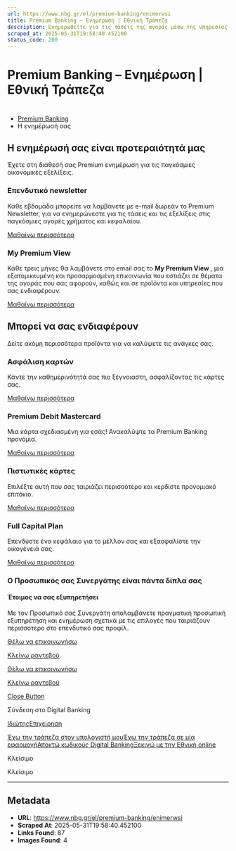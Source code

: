 ```yaml
---
url: https://www.nbg.gr/el/premium-banking/enimerwsi
title: Premium Banking – Ενημέρωση | Εθνική Τράπεζα
description: Ενημερωθείτε για τις τάσεις της αγοράς μέσω της υπηρεσίας Premium Banking. Μπείτε στο site της Εθνικής Τράπεζας για περισσότερες πληροφορίες!
scraped_at: 2025-05-31T19:58:40.452100
status_code: 200
---
```


# Premium Banking – Ενημέρωση | Εθνική Τράπεζα

# 

  * [Premium Banking](/el/premium-banking)
  * Η ενημέρωσή σας 

## Η ενημέρωσή σας είναι προτεραιότητά μας

Έχετε στη διάθεσή σας Premium ενημέρωση για τις παγκόσμιες οικονομικές εξελίξεις.

### Επενδυτικό newsletter

Κάθε εβδομάδα μπορείτε να λαμβάνετε με e-mail δωρεάν το Premium Newsletter, για να ενημερώνεστε για τις τάσεις και τις εξελίξεις στις παγκόσμιες αγορές χρήματος και κεφαλαίου.

[ Μαθαίνω περισσότερα ](/el/premium-banking/enimerwsi/premium-newsletter-gia-ependuseis)

### My Premium View

Κάθε τρεις μήνες θα λαμβάνετε στο email σας το **My Premium View** , μια εξατομικευμένη και προσαρμοσμένη επικοινωνία που εστιάζει σε θέματα της αγοράς που σας αφορούν, καθώς και σε προϊόντα και υπηρεσίες που σας ενδιαφέρουν.

[ Μαθαίνω περισσότερα ](/el/premium-banking/enimerwsi/my-premium-view-eksatomikeumenh-enhmerwsh)

## Μπορεί να σας ενδιαφέρουν

Δείτε ακόμη περισσότερα προϊόντα για να καλύψετε τις ανάγκες σας.

### Ασφάλιση καρτών

Κάντε την καθημερινότητά σας πιο ξέγνοιαστη, ασφαλίζοντας τις κάρτες σας.

[ Μαθαίνω περισσότερα ](/el/idiwtes/asfalistika-programmata/asfaleia-kartas-proswpikwn-antikeimenwn/asfalisi-kartwn)

### Premium Debit Mastercard

Μια κάρτα σχεδιασμένη για εσάς! Ανακαλύψτε τα Premium Banking προνόμια.

[ Μαθαίνω περισσότερα ](/el/premium-banking/pronomia/pronomia-upiresies/premium-debit-mastercard)

### Πιστωτικές κάρτες

Επιλέξτε αυτή που σας ταιριάζει περισσότερο και κερδίστε προνομιακό επιτόκιο.

[ Μαθαίνω περισσότερα ](/el/idiwtes/kathimerines-sunallages/trapezikes-kartes/pistwtikes-kartes)

### Full Capital Plan

Επενδύστε ένα κεφάλαιο για το μέλλον σας και εξασφαλίστε την οικογένειά σας.

[ Μαθαίνω περισσότερα ](/el/idiwtes/apotamieusi-ependuseis/ependutika-programmata/ependutika-asfalistika-proionta/full-capital-plan)

### Ο Προσωπικός σας Συνεργάτης είναι πάντα δίπλα σας

#### Έτοιμος να σας εξυπηρετήσει

Με τον Προσωπικό σας Συνεργάτη απολαμβάνετε πραγματική προσωπική εξυπηρέτηση και ενημέρωση σχετικά με τις επιλογές που ταιριάζουν περισσότερο στο επενδυτικό σας προφίλ.

[Θέλω να επικοινωνήσω](/el/footer/epikoinwnia)

[ Κλείνω ραντεβού ](#)

[Θέλω να επικοινωνήσω](/el/footer/epikoinwnia)

[ Κλείνω ραντεβού ](#)

[Close Button](#)

Σύνδεση στο Digital Banking

[Ιδιώτης](https://ibank.nbg.gr/web/?loginType=retail)[Επιχείρηση](https://ibank.nbg.gr/web/?loginType=corporate)

[Έχω την τράπεζα στον υπολογιστή μου](/el/idiwtes/kathimerines-sunallages/digital-banking/internet-banking)[Έχω την τράπεζα σε μία εφαρμογή](/el/idiwtes/kathimerines-sunallages/digital-banking/mobile-banking)[Αποκτώ κωδικούς Digital Banking](/el/idiwtes/kathimerines-sunallages/digital-banking/dunatotites-internet-mobile-banking/ekdosi-kwdikwn-digital-banking)[Ξεκινώ με την Εθνική online](/el/idiwtes/kathimerines-sunallages/digital-banking/ksekiniste-me-thn-ethniki-online)

Κλείσιμο

Κλείσιμο

---

## Metadata

- **URL**: https://www.nbg.gr/el/premium-banking/enimerwsi
- **Scraped At**: 2025-05-31T19:58:40.452100
- **Links Found**: 87
- **Images Found**: 4
